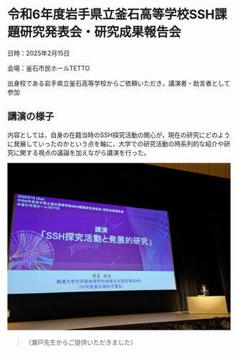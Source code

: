# 令和6年度岩手県立釜石高等学校SSH課題研究発表会・研究成果報告会

日時：2025年2月15日

会場：釜石市民ホールTETTO

出身校である岩手県立釜石高等学校からご依頼いただき，講演者・助言者として参加

## 講演の様子

内容としては，自身の在籍当時のSSH探究活動の関心が，現在の研究にどのように発展していったのかという点を軸に，大学での研究活動の時系列的な紹介や研究に関する視点の議論を加えながら講演を行った。

![SSH_seminar](../figure/SSH_seminar.jpeg)
>（瀬戸先生からご提供いただきました）
